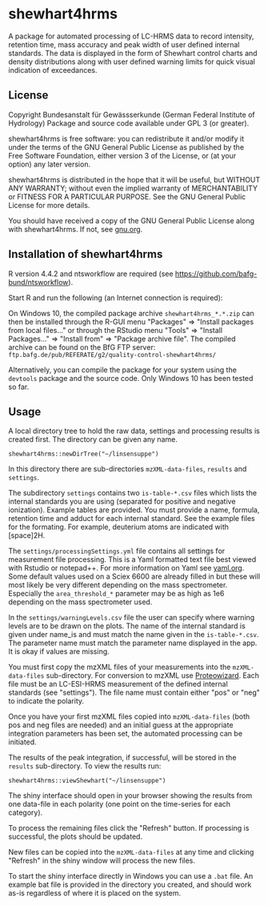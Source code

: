 # shewhart4hrms

A package for automated processing of LC-HRMS data to record intensity, retention time, mass accuracy and peak width of user defined internal standards. The data is displayed in the form of Shewhart control charts and density distributions along with user defined warning limits for quick visual indication of exceedances.


## License
Copyright Bundesanstalt für Gewässserkunde (German Federal Institute of Hydrology)
Package and source code available under GPL 3 (or greater). 

shewhart4hrms is free software: you can redistribute it and/or modify it under the 
terms of the GNU General Public License as published by the Free Software 
Foundation, either version 3 of the License, or (at your option) any 
later version.

shewhart4hrms is distributed in the hope that it will be useful, but WITHOUT ANY 
WARRANTY; without even the implied warranty of MERCHANTABILITY or FITNESS 
FOR A PARTICULAR PURPOSE. See the GNU General Public License for more details.

You should have received a copy of the GNU General Public License along 
with shewhart4hrms. If not, see [gnu.org](https://www.gnu.org/licenses).


## Installation of shewhart4hrms

R version 4.4.2 and ntsworkflow are required (see https://github.com/bafg-bund/ntsworkflow).

Start R and run the following (an Internet connection is required):

On Windows 10, the compiled package archive `shewhart4hrms_*.*.zip` can then be installed through the R-GUI menu 
"Packages" => "Install packages from local files..." or through the RStudio menu "Tools" => "Install Packages..." 
=> "Install from" => "Package archive file". The compiled archive can be found on the BfG FTP 
server: `ftp.bafg.de/pub/REFERATE/g2/quality-control-shewhart4hrms/`

Alternatively, you can compile the package for your system using the `devtools` package and the source code.
Only Windows 10 has been tested so far.

## Usage

A local directory tree to hold the raw data, settings and processing results is created first. The directory can be 
given any name. 

```
shewhart4hrms::newDirTree("~/linsensuppe")
```

In this directory there are sub-directories `mzXML-data-files`, `results` and `settings`.

The subdirectory `settings` contains two `is-table-*.csv` files which lists the internal standards you are using
(separated for positive and negative ionization). Example tables are provided. You must provide a name, formula, retention time and 
adduct for each internal standard. See the example files for the formating. For example, deuterium atoms are indicated
with [space]2H. 

The `settings/processingSettings.yml` file contains all settings for measurement file processing. This is a Yaml formatted
text file best viewed with Rstudio or notepad++. For more information on Yaml see [yaml.org](https://yaml.org/). Some 
default values used on a Sciex 6600 are already filled in but these will most likely be very different depending on the
mass spectrometer. Especially the `area_threshold_*` parameter may be as high as 1e6 depending on the mass spectrometer used.

In the `settings/warningLevels.csv` file the user can specify where warning levels are to be drawn on the plots. The name of the
internal standard is given under name_is and must match the name given in the `is-table-*.csv`. The parameter name must
match the parameter name displayed in the app. It is okay if values are missing.

You must first copy the mzXML files of your measurements into the `mzXML-data-files` sub-directory. For conversion to
mzXML use [Proteowizard](https://proteowizard.sourceforge.io). Each file must be an LC-ESI-HRMS measurement of the 
defined internal standards (see "settings"). The file name must contain either "pos" or "neg" to indicate the polarity.

Once you have your first mzXML files copied into `mzXML-data-files` (both pos and neg files are needed) and an initial 
guess at the appropriate integration parameters has been set, the automated processing can be initiated.

The results of the peak integration, if successful, will be stored in the `results` sub-directory. To view the results run:
```
shewhart4hrms::viewShewhart("~/linsensuppe")
```
The shiny interface should open in your browser showing the results from one data-file in each polarity (one point on 
the time-series for each category).

To process the remaining files click the "Refresh" button. If processing is successful, the plots should be updated. 

New files can be copied into the `mzXML-data-files` at any time and clicking "Refresh" in the shiny window will process
the new files.

To start the shiny interface directly in Windows you can use a `.bat` file. An example bat file is provided in the 
directory you created, and should work as-is regardless of where it is placed on the system.


